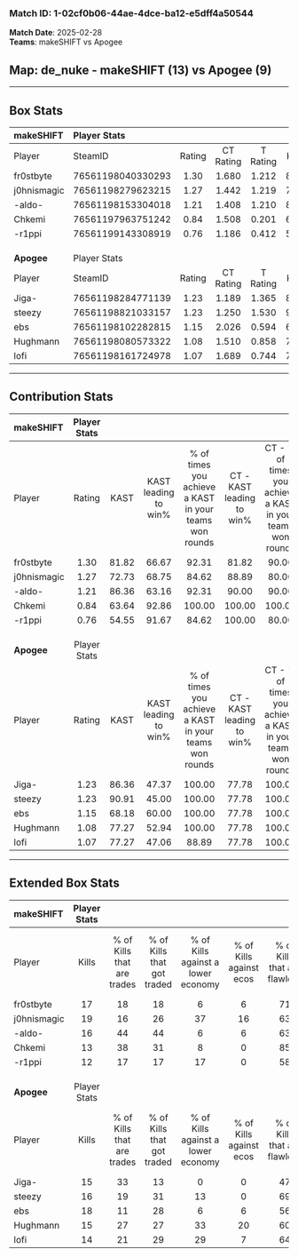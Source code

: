 ### Match ID: 1-02cf0b06-44ae-4dce-ba12-e5dff4a50544  
**Match Date**: 2025-02-28  
**Teams**: makeSHIFT vs Apogee  

## **Map**: de_nuke - makeSHIFT (13) vs Apogee (9)  
---  

## Box Stats  

| **makeSHIFT** | Player Stats      |        |           |          |       |      |       |         |        |      |     |
| :- | :- | :-: | :-: | :-: | :-: | :-: | :-: | :-: | :-: | :-: | :-: |
| Player        | SteamID           | Rating | CT Rating | T Rating | KAST  | ADR  | Kills | Assists | Deaths | K/D  | HS% |
| fr0stbyte     | 76561198040330293 |  1.30  |   1.680   |  1.212   | 81.82 | 79.5 |  17   |    7    |   13   | 1.31 | 47  |
| j0hnismagic   | 76561198279623215 |  1.27  |   1.442   |  1.219   | 72.73 | 79.6 |  19   |    3    |   14   | 1.36 | 36  |
| -aldo-        | 76561198153304018 |  1.21  |   1.408   |  1.210   | 86.36 | 87.0 |  16   |    6    |   17   | 0.94 | 56  |
| Chkemi        | 76561197963751242 |  0.84  |   1.508   |  0.201   | 63.64 | 55.8 |  13   |    3    |   16   | 0.81 | 46  |
| -r1ppi        | 76561199143308919 |  0.76  |   1.186   |  0.412   | 54.55 | 74.8 |  12   |    6    |   18   | 0.67 | 58  |
|               |                   |        |           |          |       |      |       |         |        |      |     |
|               |                   |        |           |          |       |      |       |         |        |      |     |
|               |                   |        |           |          |       |      |       |         |        |      |     |
| **Apogee**    | Player Stats      |        |           |          |       |      |       |         |        |      |     |
| Player        | SteamID           | Rating | CT Rating | T Rating | KAST  | ADR  | Kills | Assists | Deaths | K/D  | HS% |
| Jiga-         | 76561198284771139 |  1.23  |   1.189   |  1.365   | 86.36 | 90.2 |  15   |   11    |   16   | 0.94 | 26  |
| steezy        | 76561198821033157 |  1.23  |   1.250   |  1.530   | 90.91 | 69.8 |  16   |    4    |   15   | 1.07 | 56  |
| ebs           | 76561198102282815 |  1.15  |   2.026   |  0.594   | 68.18 | 79.8 |  18   |    3    |   16   | 1.13 | 66  |
| Hughmann      | 76561198080573322 |  1.08  |   1.510   |  0.858   | 77.27 | 65.9 |  15   |    4    |   15   | 1.00 | 73  |
| lofi          | 76561198161724978 |  1.07  |   1.689   |  0.744   | 77.27 | 76.2 |  14   |    4    |   15   | 0.93 | 50  |
---  

## Contribution Stats  

| **makeSHIFT** | Player Stats |       |                      |                                                        |                           |                                                             |                          |                                                            |
| :- | :-: | :-: | :-: | :-: | :-: | :-: | :-: | :-: |
| Player        |    Rating    | KAST  | KAST leading to win% | % of times you achieve a KAST in your teams won rounds | CT - KAST leading to win% | CT - % of times you achieve a KAST in your teams won rounds | T - KAST leading to win% | T - % of times you achieve a KAST in your teams won rounds |
| fr0stbyte     |     1.30     | 81.82 |        66.67         |                         92.31                          |           81.82           |                            90.00                            |          42.86           |                           100.00                           |
| j0hnismagic   |     1.27     | 72.73 |        68.75         |                         84.62                          |           88.89           |                            80.00                            |          42.86           |                           100.00                           |
| -aldo-        |     1.21     | 86.36 |        63.16         |                         92.31                          |           90.00           |                            90.00                            |          33.33           |                           100.00                           |
| Chkemi        |     0.84     | 63.64 |        92.86         |                         100.00                         |          100.00           |                           100.00                            |          75.00           |                           100.00                           |
| -r1ppi        |     0.76     | 54.55 |        91.67         |                         84.62                          |          100.00           |                            80.00                            |          75.00           |                           100.00                           |
|               |              |       |                      |                                                        |                           |                                                             |                          |                                                            |
|               |              |       |                      |                                                        |                           |                                                             |                          |                                                            |
|               |              |       |                      |                                                        |                           |                                                             |                          |                                                            |
| **Apogee**    | Player Stats |       |                      |                                                        |                           |                                                             |                          |                                                            |
| Player        |    Rating    | KAST  | KAST leading to win% | % of times you achieve a KAST in your teams won rounds | CT - KAST leading to win% | CT - % of times you achieve a KAST in your teams won rounds | T - KAST leading to win% | T - % of times you achieve a KAST in your teams won rounds |
| Jiga-         |     1.23     | 86.36 |        47.37         |                         100.00                         |           77.78           |                           100.00                            |          20.00           |                           100.00                           |
| steezy        |     1.23     | 90.91 |        45.00         |                         100.00                         |           77.78           |                           100.00                            |          18.18           |                           100.00                           |
| ebs           |     1.15     | 68.18 |        60.00         |                         100.00                         |           77.78           |                           100.00                            |          33.33           |                           100.00                           |
| Hughmann      |     1.08     | 77.27 |        52.94         |                         100.00                         |           77.78           |                           100.00                            |          25.00           |                           100.00                           |
| lofi          |     1.07     | 77.27 |        47.06         |                         88.89                          |           77.78           |                           100.00                            |          12.50           |                           50.00                            |
---  

## Extended Box Stats  

| **makeSHIFT** | Player Stats |                            |                            |                                    |                         |                              |                                 |        |                             |                                     |                          |                               |                            |
| :- | :-: | :-: | :-: | :-: | :-: | :-: | :-: | :-: | :-: | :-: | :-: | :-: | :-: |
| Player        |    Kills     | % of Kills that are trades | % of Kills that got traded | % of Kills against a lower economy | % of Kills against ecos | % of Kills that are flawless | % of Kills that are close duels | Deaths | % of Deaths that get traded | % of Deaths against a lower economy | % of Deaths against ecos | % of Deaths that are flawless | % of Deaths that are close |
| fr0stbyte     |      17      |             18             |             18             |                 6                  |            6            |              71              |                0                |   13   |             54              |                  8                  |            0             |              54               |             8              |
| j0hnismagic   |      19      |             16             |             26             |                 37                 |           16            |              63              |                0                |   14   |             21              |                  0                  |            0             |              64               |             7              |
| -aldo-        |      16      |             44             |             44             |                 6                  |            6            |              63              |                0                |   17   |             24              |                 12                  |            0             |              53               |             6              |
| Chkemi        |      13      |             38             |             31             |                 8                  |            0            |              85              |                0                |   16   |             19              |                 19                  |            6             |              75               |             0              |
| -r1ppi        |      12      |             17             |             17             |                 17                 |            0            |              58              |                8                |   18   |             17              |                 11                  |            6             |              50               |             6              |
|               |              |                            |                            |                                    |                         |                              |                                 |        |                             |                                     |                          |                               |                            |
|               |              |                            |                            |                                    |                         |                              |                                 |        |                             |                                     |                          |                               |                            |
|               |              |                            |                            |                                    |                         |                              |                                 |        |                             |                                     |                          |                               |                            |
| **Apogee**    | Player Stats |                            |                            |                                    |                         |                              |                                 |        |                             |                                     |                          |                               |                            |
| Player        |    Kills     | % of Kills that are trades | % of Kills that got traded | % of Kills against a lower economy | % of Kills against ecos | % of Kills that are flawless | % of Kills that are close duels | Deaths | % of Deaths that get traded | % of Deaths against a lower economy | % of Deaths against ecos | % of Deaths that are flawless | % of Deaths that are close |
| Jiga-         |      15      |             33             |             13             |                 0                  |            0            |              47              |                0                |   16   |             13              |                  6                  |            0             |              44               |             6              |
| steezy        |      16      |             19             |             31             |                 13                 |            0            |              69              |                6                |   15   |             47              |                  7                  |            0             |              73               |             0              |
| ebs           |      18      |             11             |             28             |                 6                  |            6            |              56              |                6                |   16   |             31              |                 19                  |            0             |              94               |             0              |
| Hughmann      |      15      |             27             |             27             |                 33                 |           20            |              60              |               13                |   15   |             20              |                 13                  |            0             |              73               |             0              |
| lofi          |      14      |             21             |             29             |                 29                 |            7            |              64              |                0                |   15   |             27              |                  7                  |            0             |              60               |             0              |
